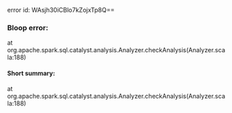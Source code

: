 error id: WAsjh30iCBlo7kZojxTp8Q==
### Bloop error:

at org.apache.spark.sql.catalyst.analysis.Analyzer.checkAnalysis(Analyzer.scala:188)
#### Short summary: 

at org.apache.spark.sql.catalyst.analysis.Analyzer.checkAnalysis(Analyzer.scala:188)